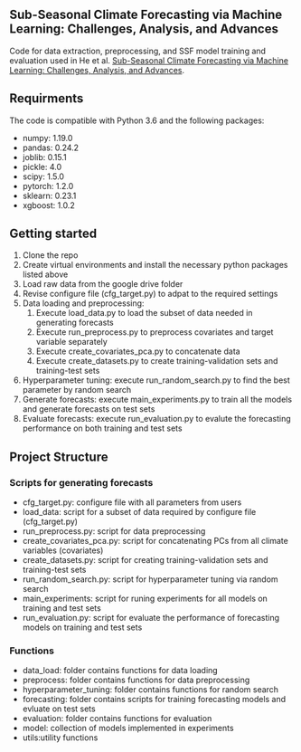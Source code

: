 ## Sub-Seasonal Climate Forecasting via Machine Learning: Challenges, Analysis, and Advances

Code for data extraction, preprocessing, and SSF model training and evaluation used in He et al. [Sub-Seasonal Climate Forecasting via Machine Learning: Challenges, Analysis, and Advances](https://arxiv.org/abs/2006.07972).  

## Requirments
The code is compatible with Python 3.6 and the following packages:
- numpy: 1.19.0
- pandas: 0.24.2
- joblib: 0.15.1
- pickle: 4.0
- scipy: 1.5.0
- pytorch: 1.2.0
- sklearn: 0.23.1
- xgboost: 1.0.2


## Getting started
1. Clone the repo
2. Create virtual environments and install the necessary python packages listed above
3. Load raw data from the google drive folder
4. Revise configure file (cfg_target.py) to adpat to the required settings
5. Data loading and preprocessing:
    1. Execute load_data.py to load the subset of data needed in generating forecasts
    2. Execute run_preprocess.py to preprocess covariates and target variable separately
    3. Execute create_covariates_pca.py to concatenate data
    4. Execute create_datasets.py to create training-validation sets and training-test sets
6. Hyperparameter tuning: execute run_random_search.py to find the best parameter by random search
7. Generate forecasts: execute main_experiments.py to train all the models and generate forecasts on test sets
8. Evaluate forecasts: execute run_evaluation.py to evalute the forecasting performance on both training and test sets


## Project Structure

### Scripts for generating forecasts
- cfg_target.py: configure file with all parameters from users
- load_data: script for a subset of data required by configure file (cfg_target.py)
- run_preprocess.py: script for data preprocessing
- create_covariates_pca.py: script for concatenating PCs from all climate variables (covariates)
- create_datasets.py: script for creating training-validation sets and training-test sets
- run_random_search.py: script for hyperparameter tuning via random search
- main_experiments: script for runing experiments for all models on training and test sets
- run_evaluation.py: script for evaluate the performance of forecasting models on training and test sets


### Functions
- data_load: folder contains functions for data loading
- preprocess: folder contains functions for data preprocessing
- hyperparameter_tuning: folder contains functions for random search
- forecasting: folder contains scripts for training forecasting models and evluate on test sets
- evaluation: folder contains functions for evaluation
- model: collection of models implemented in experiments
- utils:utility functions
